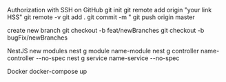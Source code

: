 Authorization with SSH on GitHub
git init
git remote add origin "your link HSS"
git remote -v
git add .
git commit -m "
git push origin master

create new branch
git checkout -b feat/newBranches
git checkout -b bugFix/newBranches

NestJS new modules
nest g module name-module
nest g controller name-controller --no-spec
nest g service name-service --no-spec

Docker
docker-compose up